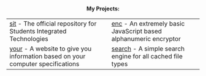 <div align="center">
    <h4 align="center">My Projects:</h4>
    <table align="center">
        <tr>
            <td><a href="https://doechromium.github.io/sit">sit</a> - The official repository for Students Integrated Technologies</td>
            <td><a href="https://doechromium.github.io/enc/enc">enc</a> - An extremely basic JavaScript based alphanumeric encryptor</td>
        </tr>
        <tr>
            <td><a href="https://doechromium.github.io/">your</a> - A website to give you information based on your computer specifications </td>
            <td><a href="https://doechromium.github.io/search/search">search</a> - A simple search engine for all cached file types</td>
        </tr>
        </table>
</div>

